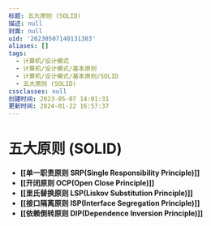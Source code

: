 ```yaml
---
标题: 五大原则 (SOLID)
描述: null
封面: null
uid: '20230507140131383'
aliases: []
tags:
  - 计算机/设计模式
  - 计算机/设计模式/基本原则
  - 计算机/设计模式/基本原则/SOLID
  - 五大原则 (SOLID)
cssclasses: null
创建时间: 2023-05-07 14:01:31
更新时间: 2024-01-22 16:57:37
---
```


# 五大原则 (SOLID)

- **[[单一职责原则 SRP(Single Responsibility Principle)]]**
- **[[开闭原则 OCP(Open Close Principle)]]**
- **[[里氏替换原则 LSP(Liskov Substitution Principle)]]**
- **[[接口隔离原则 ISP(Interface Segregation Principle)]]**
- **[[依赖倒转原则 DIP(Dependence Inversion Principle)]]**

